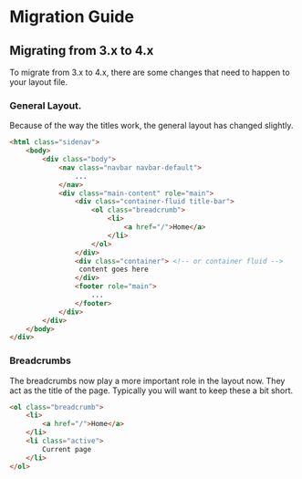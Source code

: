# Migration Guide

## Migrating from 3.x to 4.x

To migrate from 3.x to 4.x, there are some changes that need to happen to your
layout file.

### General Layout.

Because of the way the titles work, the general layout has changed slightly.

```html
<html class="sidenav">
    <body>
        <div class="body">
            <nav class="navbar navbar-default">
                ...
            </nav>
            <div class="main-content" role="main">
                <div class="container-fluid title-bar">
                    <ol class="breadcrumb">
                        <li>
                            <a href="/">Home</a>
                        </li>
                    </ol>
                </div>
                <div class="container"> <!-- or container fluid -->
                 content goes here
                </div>
                <footer role="main">
                    ...
                </footer>
            </div>
        </div>
    </body>
</div>
```

### Breadcrumbs

The breadcrumbs now play a more important role in the layout now. They act as the
title of the page. Typically you will want to keep these a bit short.

```html
<ol class="breadcrumb">
    <li>
        <a href="/">Home</a>
    </li>
    <li class="active">
        Current page
    </li>
</ol>
```
